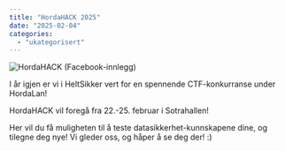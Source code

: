 ```yaml
---
title: "HordaHACK 2025"
date: "2025-02-04"
categories: 
  - "ukategorisert"
---
```


![HordaHACK (Facebook-innlegg)](https://github.com/user-attachments/assets/d6a609b9-10b5-45af-90d8-f9a802e192b6)

I år igjen er vi i HeltSikker vert for en spennende CTF-konkurranse under HordaLan! 

HordaHACK vil foregå fra 22.-25. februar i Sotrahallen!

Her vil du få muligheten til å teste datasikkerhet-kunnskapene dine, og tilegne deg nye! 
Vi gleder oss, og håper å se deg der! :)
